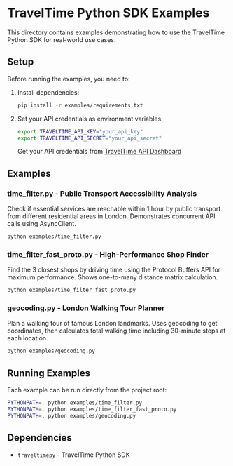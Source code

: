# TravelTime Python SDK Examples

This directory contains examples demonstrating how to use the TravelTime Python SDK for real-world use cases.

## Setup

Before running the examples, you need to:

1. Install dependencies:
   ```bash
   pip install -r examples/requirements.txt
   ```

2. Set your API credentials as environment variables:
   ```bash
   export TRAVELTIME_API_KEY="your_api_key"
   export TRAVELTIME_API_SECRET="your_api_secret"
   ```
   Get your API credentials from [TravelTime API Dashboard](https://docs.traveltime.com/api/overview/getting-keys)

## Examples

### time_filter.py - Public Transport Accessibility Analysis  
Check if essential services are reachable within 1 hour by public transport from different residential areas in London. Demonstrates concurrent API calls using AsyncClient.

```bash
python examples/time_filter.py
```

### time_filter_fast_proto.py - High-Performance Shop Finder
Find the 3 closest shops by driving time using the Protocol Buffers API for maximum performance. Shows one-to-many distance matrix calculation.

```bash
python examples/time_filter_fast_proto.py
```

### geocoding.py - London Walking Tour Planner
Plan a walking tour of famous London landmarks. Uses geocoding to get coordinates, then calculates total walking time including 30-minute stops at each location.

```bash
python examples/geocoding.py
```

## Running Examples

Each example can be run directly from the project root:

```bash
PYTHONPATH=. python examples/time_filter.py
PYTHONPATH=. python examples/time_filter_fast_proto.py
PYTHONPATH=. python examples/geocoding.py
```

## Dependencies

- `traveltimepy` - TravelTime Python SDK
